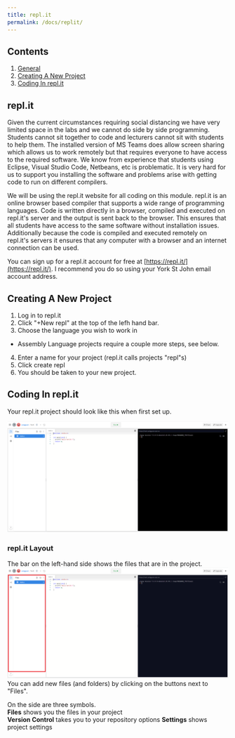 ```yaml
---
title: repl.it
permalink: /docs/replit/
---
```


## Contents

1. [General](#general)  
2. [Creating A New Project](#newproj)
3. [Coding In repl.it](#replitcoding)

## <a name="general"></a>repl.it

Given the current circumstances requiring social distancing we have very limited space in the labs and we cannot do side by side programming. Students cannot sit together to code and lecturers cannot sit with students to help them. The installed version of MS Teams does allow screen sharing which allows us to work remotely but that requires everyone to have access to the required software. We know from experience that students using Eclipse, Visual Studio Code, Netbeans, etc is problematic. It is very hard for us to support you installing the software and problems arise with getting code to run on different compilers.

We will be using the repl.it website for all coding on this module. repl.it is an online browser based compiler that supports a wide range of programming languages. Code is written directly in a browser, compiled and executed on repl.it's server and the output is sent back to the browser. This ensures that all students have access to the same software without installation issues. Additionally because the code is compiled and executed remotely on repl.it's servers it ensures that any computer with a browser and an internet connection can be used.  

You can sign up for a repl.it account for free at [https://repl.it/](https://repl.it/). I recommend you do so using your York St John email account address.  

## <a name="newproj"></a>Creating A New Project

1. Log in to repl.it  
2. Click "+New repl" at the top of the lefh hand bar.  
3. Choose the language you wish to work in  
  * Assembly Language projects require a couple more steps, see below.
4. Enter a name for your project (repl.it calls projects "repl"s)  
5. Click create repl
6. You should be taken to your new project.

## <a name="replitcoding"></a>Coding In repl.it

Your repl.it project should look like this when first set up.  

![alt text](/assets/img/replit.png "repl.it screen layout")

### repl.it Layout

The bar on the left-hand side shows the files that are in the project.  
![alt text](/assets/img/replit-files.png "repl.it flies list")
You can add new files (and folders) by clicking on the buttons next to "Files".   

On the side are three symbols.  
<i class="fa fa-file-o" aria-hidden="true"></i> **Files** shows you the files in your project  
<i class="fa fa-code-fork" aria-hidden="true"></i> **Version Control** takes you to your repository options
<i class="fa fa-cog" aria-hidden="true"></i> **Settings** shows project settings    





